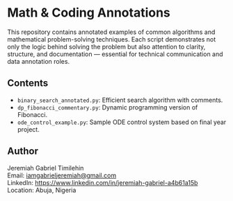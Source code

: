 # Math & Coding Annotations

This repository contains annotated examples of common algorithms and mathematical problem-solving techniques. Each script demonstrates not only the logic behind solving the problem but also attention to clarity, structure, and documentation — essential for technical communication and data annotation roles.

## Contents

- `binary_search_annotated.py`: Efficient search algorithm with comments.
- `dp_fibonacci_commentary.py`: Dynamic programming version of Fibonacci.
- `ode_control_example.py`: Sample ODE control system based on final year project.

## Author

Jeremiah Gabriel Timilehin  
Email: iamgabrieljeremiah@gmail.com  
LinkedIn: https://www.linkedin.com/in/jeremiah-gabriel-a4b61a15b  
Location: Abuja, Nigeria  
